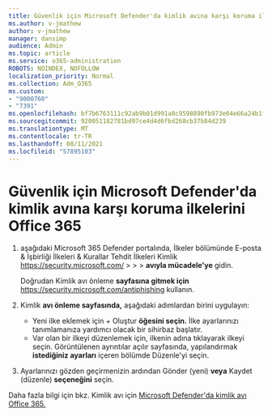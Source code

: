 ```yaml
---
title: Güvenlik için Microsoft Defender'da kimlik avına karşı koruma ilkelerini Office 365
ms.author: v-jmathew
author: v-jmathew
manager: dansimp
audience: Admin
ms.topic: article
ms.service: o365-administration
ROBOTS: NOINDEX, NOFOLLOW
localization_priority: Normal
ms.collection: Adm_O365
ms.custom:
- "9000760"
- "7391"
ms.openlocfilehash: bf7b6763111c92ab9b01d991a8c9598890fb973e04e66a24b1f21863e11e2d91
ms.sourcegitcommit: 920051182781bd97ce4d4d6fbd268cb37b84d239
ms.translationtype: MT
ms.contentlocale: tr-TR
ms.lasthandoff: 08/11/2021
ms.locfileid: "57895103"
---
```

# <a name="set-up-anti-phishing-policies-in-microsoft-defender-for-office-365"></a>Güvenlik için Microsoft Defender'da kimlik avına karşı koruma ilkelerini Office 365

1. aşağıdaki Microsoft 365 Defender portalında, İlkeler bölümünde E-posta & İşbirliği İlkeleri & Kurallar Tehdit İlkeleri Kimlik <https://security.microsoft.com/>  \>  \>  \>  **avıyla mücadele'ye** gidin.

   Doğrudan Kimlik avı önleme **sayfasına gitmek için** <https://security.microsoft.com/antiphishing> kullanın.

2. Kimlik **avı önleme sayfasında,** aşağıdaki adımlardan birini uygulayın:
   - Yeni ilke eklemek için + Oluştur **öğesini seçin.** İlke ayarlarınızı tanımlamanıza yardımcı olacak bir sihirbaz başlatır.
   - Var olan bir ilkeyi düzenlemek için, ilkenin adına tıklayarak ilkeyi seçin. Görüntülenen ayrıntılar açılır sayfasında, yapılandırmak **istediğiniz ayarları** içeren bölümde Düzenle'yi seçin.

3. Ayarlarınızı gözden geçirmenizin ardından Gönder (yeni) **veya** Kaydet (düzenle) **seçeneğini** seçin.

Daha fazla bilgi için bkz. Kimlik avı için [Microsoft Defender'da kimlik avı Office 365.](https://docs.microsoft.com/microsoft-365/security/office-365-security/configure-mdo-anti-phishing-policies)
